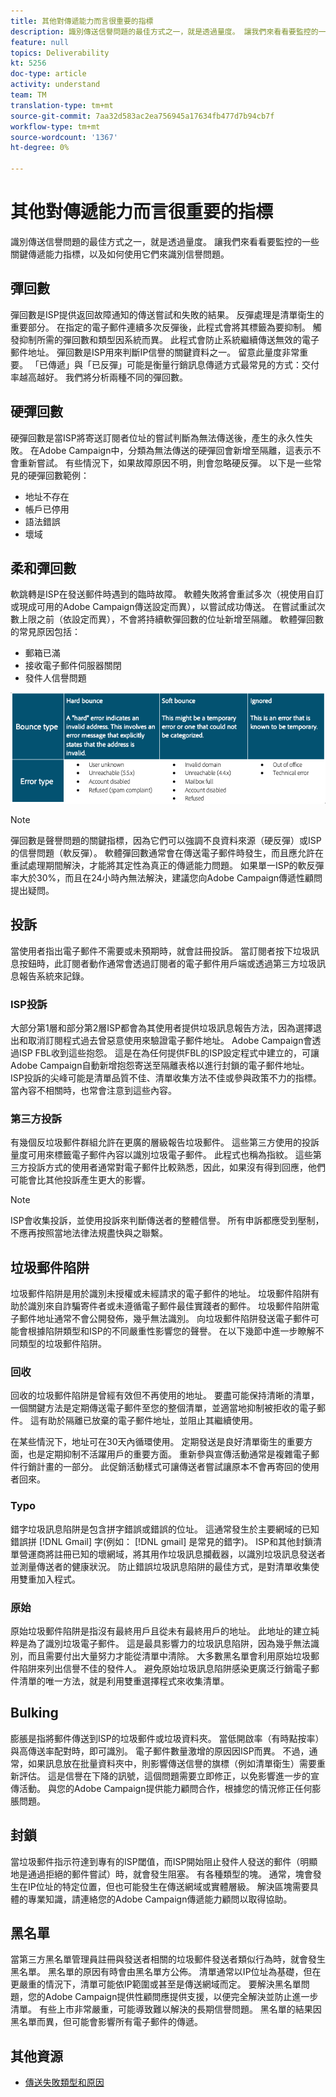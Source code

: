 ```yaml
---
title: 其他對傳遞能力而言很重要的指標
description: 識別傳送信譽問題的最佳方式之一，就是透過量度。 讓我們來看看要監控的一些關鍵傳遞能力指標，以及如何使用它們來識別信譽問題。
feature: null
topics: Deliverability
kt: 5256
doc-type: article
activity: understand
team: TM
translation-type: tm+mt
source-git-commit: 7aa32d583ac2ea756945a17634fb477d7b94cb7f
workflow-type: tm+mt
source-wordcount: '1367'
ht-degree: 0%

---
```



# 其他對傳遞能力而言很重要的指標

識別傳送信譽問題的最佳方式之一，就是透過量度。 讓我們來看看要監控的一些關鍵傳遞能力指標，以及如何使用它們來識別信譽問題。

## 彈回數

彈回數是ISP提供返回故障通知的傳送嘗試和失敗的結果。 反彈處理是清單衛生的重要部分。 在指定的電子郵件連續多次反彈後，此程式會將其標籤為要抑制。 觸發抑制所需的彈回數和類型因系統而異。 此程式會防止系統繼續傳送無效的電子郵件地址。 彈回數是ISP用來判斷IP信譽的關鍵資料之一。 留意此量度非常重要。 「已傳遞」與「已反彈」可能是衡量行銷訊息傳遞方式最常見的方式：交付率越高越好。 我們將分析兩種不同的彈回數。

## 硬彈回數

硬彈回數是當ISP將寄送訂閱者位址的嘗試判斷為無法傳送後，產生的永久性失敗。 在Adobe Campaign中，分類為無法傳送的硬彈回會新增至隔離，這表示不會重新嘗試。 有些情況下，如果故障原因不明，則會忽略硬反彈。 以下是一些常見的硬彈回數範例：

* 地址不存在
* 帳戶已停用
* 語法錯誤
* 壞域

## 柔和彈回數

軟跳轉是ISP在發送郵件時遇到的臨時故障。 軟體失敗將會重試多次（視使用自訂或現成可用的Adobe Campaign傳送設定而異），以嘗試成功傳送。 在嘗試重試次數上限之前（依設定而異），不會將持續軟彈回數的位址新增至隔離。 軟體彈回數的常見原因包括：

* 郵箱已滿
* 接收電子郵件伺服器關閉
* 發件人信譽問題

![反彈類型](assets/bounce-types.png)

>[!NOTE]
>
>彈回數是聲譽問題的關鍵指標，因為它們可以強調不良資料來源（硬反彈）或ISP的信譽問題（軟反彈）。
軟體彈回數通常會在傳送電子郵件時發生，而且應允許在重試處理期間解決，才能將其定性為真正的傳遞能力問題。 如果單一ISP的軟反彈率大於30%，而且在24小時內無法解決，建議您向Adobe Campaign傳遞性顧問提出疑問。

## 投訴

當使用者指出電子郵件不需要或未預期時，就會註冊投訴。 當訂閱者按下垃圾訊息按鈕時，此訂閱者動作通常會透過訂閱者的電子郵件用戶端或透過第三方垃圾訊息報告系統來記錄。

### ISP投訴

大部分第1層和部分第2層ISP都會為其使用者提供垃圾訊息報告方法，因為選擇退出和取消訂閱程式過去曾惡意使用來驗證電子郵件地址。 Adobe Campaign會透過ISP FBL收到這些抱怨。 這是在為任何提供FBL的ISP設定程式中建立的，可讓Adobe Campaign自動新增抱怨寄送至隔離表格以進行封鎖的電子郵件地址。 ISP投訴的尖峰可能是清單品質不佳、清單收集方法不佳或參與政策不力的指標。 當內容不相關時，也常會注意到這些內容。

### 第三方投訴

有幾個反垃圾郵件群組允許在更廣的層級報告垃圾郵件。 這些第三方使用的投訴量度可用來標籤電子郵件內容以識別垃圾電子郵件。 此程式也稱為指紋。 這些第三方投訴方式的使用者通常對電子郵件比較熟悉，因此，如果沒有得到回應，他們可能會比其他投訴產生更大的影響。

>[!NOTE]
>
>ISP會收集投訴，並使用投訴來判斷傳送者的整體信譽。 所有申訴都應受到壓制，不應再按照當地法律法規盡快與之聯繫。

## 垃圾郵件陷阱

垃圾郵件陷阱是用於識別未授權或未經請求的電子郵件的地址。 垃圾郵件陷阱有助於識別來自詐騙寄件者或未遵循電子郵件最佳實踐者的郵件。 垃圾郵件陷阱電子郵件地址通常不會公開發佈，幾乎無法識別。 向垃圾郵件陷阱發送電子郵件可能會根據陷阱類型和ISP的不同嚴重性影響您的聲譽。 在以下幾節中進一步瞭解不同類型的垃圾郵件陷阱。

### 回收

回收的垃圾郵件陷阱是曾經有效但不再使用的地址。 要盡可能保持清晰的清單，一個關鍵方法是定期傳送電子郵件至您的整個清單，並適當地抑制被拒收的電子郵件。 這有助於隔離已放棄的電子郵件地址，並阻止其繼續使用。

在某些情況下，地址可在30天內循環使用。 定期發送是良好清單衛生的重要方面，也是定期抑制不活躍用戶的重要方面。 重新參與宣傳活動通常是複雜電子郵件行銷計畫的一部分。 此促銷活動樣式可讓傳送者嘗試讓原本不會再寄回的使用者回來。

### Typo

錯字垃圾訊息陷阱是包含拼字錯誤或錯誤的位址。 這通常發生於主要網域的已知錯誤拼 [!DNL Gmail] 字(例如： [!DNL gmail] 是常見的錯字)。 ISP和其他封鎖清單營運商將註冊已知的壞網域，將其用作垃圾訊息攔截器，以識別垃圾訊息發送者並測量傳送者的健康狀況。 防止錯誤垃圾訊息陷阱的最佳方式，是對清單收集使用雙重加入程式。

### 原始

原始垃圾郵件陷阱是指沒有最終用戶且從未有最終用戶的地址。 此地址的建立純粹是為了識別垃圾電子郵件。 這是最具影響力的垃圾訊息陷阱，因為幾乎無法識別，而且需要付出大量努力才能從清單中清除。 大多數黑名單會利用原始垃圾郵件陷阱來列出信譽不佳的發件人。 避免原始垃圾訊息陷阱感染更廣泛行銷電子郵件清單的唯一方法，就是利用雙重選擇程式來收集清單。

## Bulking

膨脹是指將郵件傳送到ISP的垃圾郵件或垃圾資料夾。 當低開啟率（有時點按率）與高傳送率配對時，即可識別。 電子郵件數量激增的原因因ISP而異。 不過，通常，如果訊息放在批量資料夾中，則影響傳送信譽的旗標（例如清單衛生）需要重新評估。 這是信譽在下降的訊號，這個問題需要立即修正，以免影響進一步的宣傳活動。 與您的Adobe Campaign提供能力顧問合作，根據您的情況修正任何膨脹問題。

## 封鎖

當垃圾郵件指示符達到專有的ISP閾值，而ISP開始阻止發件人發送的郵件（明顯地是通過拒絕的郵件嘗試）時，就會發生阻塞。 有各種類型的塊。 通常，塊會發生在IP位址的特定位置，但也可能發生在傳送網域或實體層級。 解決區塊需要具體的專業知識，請連絡您的Adobe Campaign傳遞能力顧問以取得協助。

## 黑名單

當第三方黑名單管理員註冊與發送者相關的垃圾郵件發送者類似行為時，就會發生黑名單。 黑名單的原因有時會由黑名單方公佈。 清單通常以IP位址為基礎，但在更嚴重的情況下，清單可能依IP範圍或甚至是傳送網域而定。 要解決黑名單問題，您的Adobe Campaign提供性顧問應提供支援，以便完全解決並防止進一步清單。 有些上市非常嚴重，可能導致難以解決的長期信譽問題。 黑名單的結果因黑名單而異，但可能會影響所有電子郵件的傳遞。

## 其他資源

* [傳送失敗類型和原因](https://docs.adobe.com/content/help/en/campaign-standard/using/testing-and-sending/monitoring-messages/understanding-delivery-failures.html#delivery-failure-types-and-reasons)
